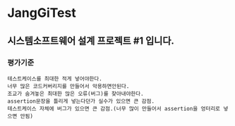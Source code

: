 # JangGiTest

## 시스템소프트웨어 설계 프로젝트 #1 입니다.

### 평가기준

    테스트케이스를 최대한 적게 넣어야한다.
    너무 많은 코드커버리지를 만들어서 악용하면안된다.
    조교가 숨겨놓은 최대한 많은 오류(버그)를 찾아내야한다.
    assertion문장을 틀리게 넣는다던가 실수가 있으면 큰 감점.
    테스트케이스 자체에 버그가 있으면 큰 감점.(너무 많이 만들어서 assertion을 엉터리로 넣으면 안됨)
    
